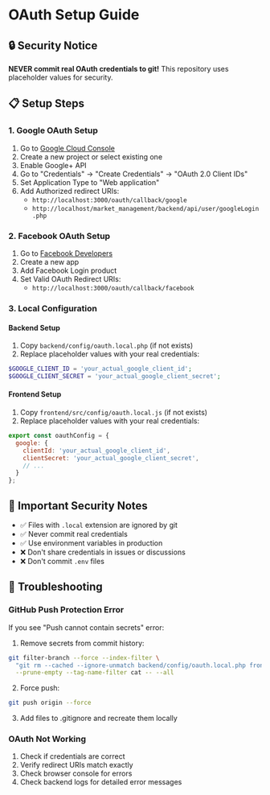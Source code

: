 # OAuth Setup Guide

## 🔒 Security Notice
**NEVER commit real OAuth credentials to git!** This repository uses placeholder values for security.

## 📋 Setup Steps

### 1. Google OAuth Setup

1. Go to [Google Cloud Console](https://console.cloud.google.com/)
2. Create a new project or select existing one
3. Enable Google+ API
4. Go to "Credentials" → "Create Credentials" → "OAuth 2.0 Client IDs"
5. Set Application Type to "Web application"
6. Add Authorized redirect URIs:
   - `http://localhost:3000/oauth/callback/google`
   - `http://localhost/market_management/backend/api/user/googleLogin.php`

### 2. Facebook OAuth Setup

1. Go to [Facebook Developers](https://developers.facebook.com/)
2. Create a new app
3. Add Facebook Login product
4. Set Valid OAuth Redirect URIs:
   - `http://localhost:3000/oauth/callback/facebook`

### 3. Local Configuration

#### Backend Setup
1. Copy `backend/config/oauth.local.php` (if not exists)
2. Replace placeholder values with your real credentials:
```php
$GOOGLE_CLIENT_ID = 'your_actual_google_client_id';
$GOOGLE_CLIENT_SECRET = 'your_actual_google_client_secret';
```

#### Frontend Setup
1. Copy `frontend/src/config/oauth.local.js` (if not exists)
2. Replace placeholder values with your real credentials:
```javascript
export const oauthConfig = {
  google: {
    clientId: 'your_actual_google_client_id',
    clientSecret: 'your_actual_google_client_secret',
    // ...
  }
};
```

## 🚨 Important Security Notes

- ✅ Files with `.local` extension are ignored by git
- ✅ Never commit real credentials
- ✅ Use environment variables in production
- ❌ Don't share credentials in issues or discussions
- ❌ Don't commit `.env` files

## 🔧 Troubleshooting

### GitHub Push Protection Error
If you see "Push cannot contain secrets" error:

1. Remove secrets from commit history:
```bash
git filter-branch --force --index-filter \
  "git rm --cached --ignore-unmatch backend/config/oauth.local.php frontend/src/config/oauth.local.js" \
  --prune-empty --tag-name-filter cat -- --all
```

2. Force push:
```bash
git push origin --force
```

3. Add files to .gitignore and recreate them locally

### OAuth Not Working
1. Check if credentials are correct
2. Verify redirect URIs match exactly
3. Check browser console for errors
4. Check backend logs for detailed error messages 